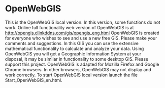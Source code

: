 # OpenWebGIS
This is the OpenWebGIS local version. In this version, some functions do not work. Online full functionality web version of OpenWebGIS is at http://opengis.dlinkddns.com/gis/opengis_eng.html
OpenWebGIS is created for everyone who wishes to see and use a new free GIS. Please make your comments and suggestions. In this GIS you can use the extensive mathematical functionality to calculate and analyze your data. Using OpenWebGIS you will get a Geographic Information System at your disposal, it may be similar in functionality to some desktop GIS. Please support this project.
OpenWebGIS is adapted for Mozilla Firefox and Google Chrome browsers. In other browsers, OpenWebGIS may not display and work correctly. To start OpenWebGIS local version launch the file Start_OpenWebGIS_en.html.

